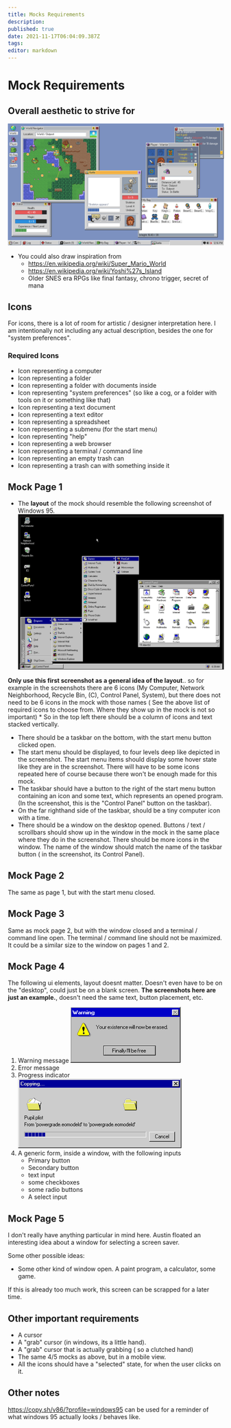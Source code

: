 ```yaml
---
title: Mocks Requirements
description: 
published: true
date: 2021-11-17T06:04:09.387Z
tags: 
editor: markdown
---
```


# Mock Requirements
## Overall aesthetic to strive for
![ss_0e3a544323f957abf6b7789223e9586c6c3f3cee.1920x1080.jpg](/ss_0e3a544323f957abf6b7789223e9586c6c3f3cee.1920x1080.jpg)
* You could also draw inspiration from 
 	* https://en.wikipedia.org/wiki/Super_Mario_World
  * https://en.wikipedia.org/wiki/Yoshi%27s_Island
  * Older SNES era RPGs like final fantasy, chrono trigger, secret of mana
  
## Icons
For icons, there is a lot of room for artistic / designer interpretation here. I am intentionally not including any actual description, besides the one for "system preferences". 
### Required Icons
* Icon representing a computer
* Icon representing a folder
* Icon representing a folder with documents inside
* Icon representing "system preferences" (so like a cog, or a folder with tools on it or something like that)
* Icon representing a text document
* Icon representing a text editor
* Icon representing a spreadsheet
* Icon representing a submenu (for the start menu)
* Icon representing "help" 
* Icon representing a web browser
* Icon representing a terminal / command line
* Icon representing an empty trash can
* Icon representing a trash can with something inside it
## Mock Page 1
* The **layout** of the mock should resemble the following screenshot of Windows 95.
![capture.png](/capture.png)

**Only use this first screenshot as a general idea of the layout**.. so for example in the screenshots there are 6 icons (My Computer, Network Neighborhood, Recycle Bin, (C), Control Panel, System), but there does not need to be 6 icons in the mock with those names ( See the above list of required icons to choose from. Where they show up in the mock is not so important)
	* So in the top left there should be a column of icons and text stacked vertically. 
  * There should be a taskbar on the bottom, with the start menu button clicked open. 
  * The start menu should be displayed, to four levels deep like depicted in the screenshot. The start menu items should display some hover state like they are in the screenshot. There will have to be some icons repeated here of course because there won't be enough made for this mock. 
  * The taskbar should have a button to the right of the start menu button containing an icon and some text, which represents an opened program. (In the screenshot, this is the "Control Panel" button on the taskbar). 
  * On the far righthand side of the taskbar, should be a tiny computer icon with a time. 
  * There should be a window on the desktop opened. Buttons / text / scrollbars should show up in the window in the mock in the same place where they do in the screenshot. There should be more icons in the window. The name of the window should match the name of the taskbar button ( in the screenshot, its Control Panel).

## Mock Page 2
The same as page 1, but with the start menu closed. 

## Mock Page 3
Same as mock page 2, but with the window closed and a terminal / command line open. The terminal / command line should not be maximized. It could be a similar size to the window on pages 1 and 2.

## Mock Page 4
The following ui elements, layout doesnt matter. Doesn't even have to be on the "desktop", could just be on a blank screen. **The screenshots here are just an example.**, doesn't need the same text, button placement, etc. 
1. Warning message
![27d3cf88a626932621de61e0f024df59.png](/27d3cf88a626932621de61e0f024df59.png)
2. Error message
3. Progress indicator
![1_6-ufsbmajkjs-yllypk4tg.gif](/1_6-ufsbmajkjs-yllypk4tg.gif)
4. A generic form, inside a window, with the following inputs
	* Primary button
  	* Secondary button
 	 * text input
 	* some checkboxes
 	 * some radio buttons
  	* A select input
## Mock Page 5
I don't really have anything particular in mind here. Austin floated an interesting idea about a window for selecting a screen saver.

Some other possible ideas:
* Some other kind of window open. A paint program, a calculator, some game. 

If this is already too much work, this screen can be scrapped for a later time.
## Other important requirements
* A cursor 
* A "grab" cursor (in windows, its a little hand).
* A "grab" cursor that is actually grabbing ( so a clutched hand)
* The same 4/5 mocks as above, but in a mobile view. 
* All the icons should have a "selected" state, for when the user clicks on it.
## Other notes
https://copy.sh/v86/?profile=windows95 can be used for a reminder of what windows 95 actually looks / behaves like.